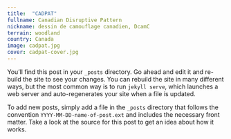 ```yaml
---
title:  "CADPAT"
fullname: Canadian Disruptive Pattern
nickname: dessin de camouflage canadien, DcamC
terrain: woodland
country: Canada
image: cadpat.jpg
cover: cadpat-cover.jpg
---
```

You’ll find this post in your `_posts` directory. Go ahead and edit it and re-build the site to see your changes. You can rebuild the site in many different ways, but the most common way is to run `jekyll serve`, which launches a web server and auto-regenerates your site when a file is updated.

To add new posts, simply add a file in the `_posts` directory that follows the convention `YYYY-MM-DD-name-of-post.ext` and includes the necessary front matter. Take a look at the source for this post to get an idea about how it works.
